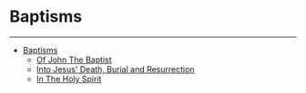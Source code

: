 # Baptisms
---

- [Baptisms](/Bible/Topics/Baptisms/)
  - [Of John The Baptist](/Bible/Topics/Baptisms/Of-John/)
  - [Into Jesus' Death, Burial and Resurrection](/Bible/Topics/Baptisms/Into-Jesus/)
  - [In The Holy Spirit](/Bible/Topics/Baptisms/In-Holy-Spirit/)